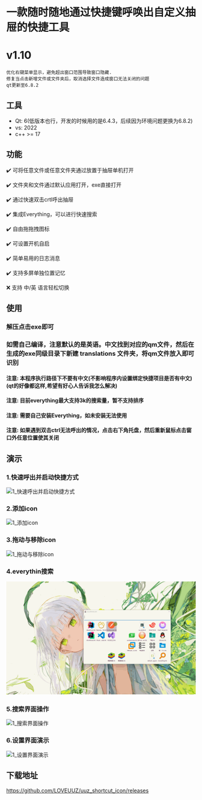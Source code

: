 ﻿# 一款随时随地通过快捷键呼唤出自定义抽屉的快捷工具

# v1.10
	优化右键菜单显示，避免超出窗口范围导致窗口隐藏.
	修复当点击新增文件或文件夹后，取消选择文件造成窗口无法关闭的问题
	qt更新至6.8.2

## 工具
* Qt: 6(低版本也行，开发的时候用的是6.4.3，后续因为环境问题更换为6.8.2)
* vs: 2022
* c++ >= 17

## 功能
✔️ 可将任意文件或任意文件夹通过放置于抽屉单机打开

✔️ 文件夹和文件通过默认应用打开，exe直接打开

✔️ 通过快速双击crtl呼出抽屉

✔️ 集成Everything，可以进行快速搜索

✔️ 自由拖拖拽图标

✔️ 可设置开机自启

✔️ 简单易用的日志消息

✔️ 支持多屏单独位置记忆

❌ 支持 中/英 语言轻松切换


## 使用
### 解压点击exe即可
### 如需自己编译，注意默认的是英语。中文找到对应的qm文件，然后在生成的exe同级目录下新建 translations 文件夹，将qm文件放入即可识别

#### 注意:  本程序执行路径下不要有中文(不影响程序内设置绑定快捷项目是否有中文)(qt的好像都这样,希望有好心人告诉我怎么解决)
#### 注意:  目前everything最大支持3k的搜索量，暂不支持排序
#### 注意:  需要自己安装Everything，如未安装无法使用
#### 注意:  如果遇到双击ctrl无法呼出的情况，点击右下角托盘，然后重新鼠标点击窗口外任意位置使其关闭

## 演示
### 1.快速呼出并启动快捷方式
![1_快速呼出并启动快捷方式](https://raw.githubusercontent.com/LOVEUUZ/res/refs/heads/main/uuz_shortcut_icon/1_%E5%BF%AB%E9%80%9F%E5%91%BC%E5%87%BA%E5%B9%B6%E5%90%AF%E5%8A%A8%E5%BF%AB%E6%8D%B7%E6%96%B9%E5%BC%8F.gif)

### 2.添加icon
![1_添加icon](https://github.com/LOVEUUZ/res/blob/main/uuz_shortcut_icon/1_%E6%90%9C%E7%B4%A2%E7%95%8C%E9%9D%A2%E6%93%8D%E4%BD%9C.gif?raw=true)
 
### 3.拖动与移除icon
![1_拖动与移除icon](https://raw.githubusercontent.com/LOVEUUZ/res/refs/heads/main/uuz_shortcut_icon/1_%E6%8B%96%E5%8A%A8%E4%B8%8E%E7%A7%BB%E9%99%A4icon.gif)
 
### 4.everythin搜索
![1_everythin搜索](https://raw.githubusercontent.com/LOVEUUZ/res/refs/heads/main/uuz_shortcut_icon/1_everythin%E6%90%9C%E7%B4%A2.gif)

### 5.搜索界面操作
![1_搜索界面操作](https://github.com/LOVEUUZ/res/blob/main/uuz_shortcut_icon/1_%E6%90%9C%E7%B4%A2%E7%95%8C%E9%9D%A2%E6%93%8D%E4%BD%9C.gif?raw=true)

### 6.设置界面演示
![1_设置界面演示](https://github.com/LOVEUUZ/res/blob/main/uuz_shortcut_icon/1_%E8%AE%BE%E7%BD%AE%E7%95%8C%E9%9D%A2%E6%BC%94%E7%A4%BA.gif?raw=true)


## 下载地址
https://github.com/LOVEUUZ/uuz_shortcut_icon/releases